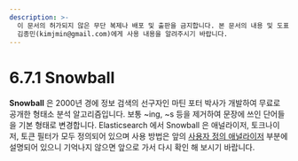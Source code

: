 ```yaml
---
description: >-
  이 문서의 허가되지 않은 무단 복제나 배포 및 출판을 금지합니다. 본 문서의 내용 및 도표 등을 인용하고자 하는 경우 출처를 명시하고
  김종민(kimjmin@gmail.com)에게 사용 내용을 알려주시기 바랍니다.
---
```


# 6.7.1 Snowball

  **Snowball** 은 2000년 경에 정보 검색의 선구자인 마틴 포터 박사가 개발하여 무료로 공개한 형태소 분석 알고리즘입니다. 보통 ~ing, ~s 등을 제거하여 문장에 쓰인 단어들을 기본 형태로 변경합니다. Elasticsearch 에서 Snowball 은 애널라이저, 토크나이저, 토큰 필터가 모두 정의되어 있으며 사용 방법은 앞의 [사용자 정의 애널라이저](../6.3-analyzer-1/6.4-custom-analyzer.md) 부분에 설명되어 있으니 기억나지 않으면 앞으로 가서 다시 확인 해 보시기 바랍니다.

